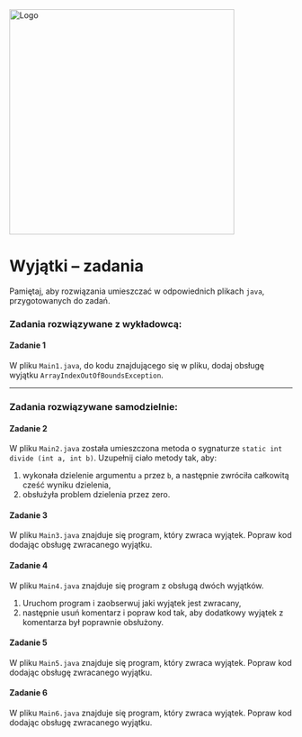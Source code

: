 <img alt="Logo" src="http://coderslab.pl/svg/logo-coderslab.svg" width="400">

#  Wyjątki &ndash; zadania

Pamiętaj, aby rozwiązania umieszczać w odpowiednich plikach `java`, przygotowanych do zadań.  

### Zadania rozwiązywane z wykładowcą:

#### Zadanie 1

W pliku `Main1.java`, do kodu znajdującego się w pliku, dodaj obsługę wyjątku `ArrayIndexOutOfBoundsException`.

-----------------------------------------------------------------------------

### Zadania rozwiązywane samodzielnie:

#### Zadanie 2

W pliku `Main2.java` została umieszczona metoda o sygnaturze `static int divide (int a, int b)`.
Uzupełnij ciało metody tak, aby:

1. wykonała dzielenie argumentu `a` przez `b`, a następnie zwróciła całkowitą cześć wyniku dzielenia,
2. obsłużyła problem dzielenia przez zero.

#### Zadanie 3

W pliku `Main3.java` znajduje się program, który zwraca wyjątek.
Popraw kod dodając obsługę zwracanego wyjątku.

#### Zadanie 4

W pliku `Main4.java` znajduje się program z obsługą dwóch wyjątków.

1. Uruchom program i zaobserwuj jaki wyjątek jest zwracany,
2. następnie usuń komentarz i popraw kod tak, aby dodatkowy wyjątek z komentarza był poprawnie obsłużony.

#### Zadanie 5

W pliku `Main5.java` znajduje się program, który zwraca wyjątek.
Popraw kod dodając obsługę zwracanego wyjątku.

#### Zadanie 6

W pliku `Main6.java` znajduje się program, który zwraca wyjątek.
Popraw kod dodając obsługę zwracanego wyjątku.
